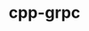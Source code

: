 ---
title: cpp-grpc
registryType: instrumentation
tags:
  - opentracing
  - 
repo: https://github.com/opentracing-contrib/cpp-grpc
license: Apache License 2.0
description: OpenTracing Instrumentation for gRPC
authors: OpenTracing Contributors
---